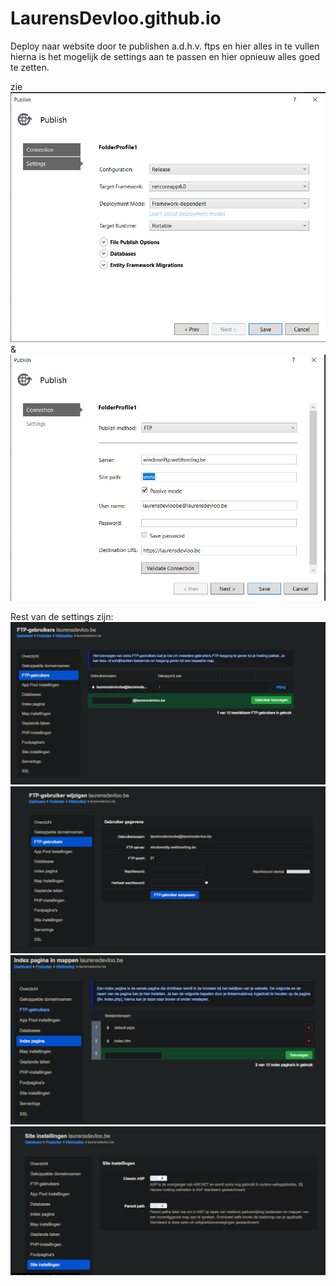 # LaurensDevloo.github.io

Deploy naar website door te publishen a.d.h.v. ftps en hier alles in te vullen hierna is het mogelijk de settings aan te passen en hier opnieuw alles goed te zetten. 

zie ![setting](./hwto/settings_connections.png) & ![connection](./hwto/settings.png)

Rest van de settings zijn: ![FTP users](./hwto/ftpUser.png) ![FTP user in Detail](./hwto/ftpUserD.png) ![index pagina's in te stellen](./hwto/index.png)
![Algemene instellingen](./hwto/ins.png)